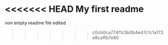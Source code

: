 <<<<<<< HEAD
My first readme
=======
non empty readme file
edited
>>>>>>> c0cb0ca774f1c5b0b4e47c1c1a173e8caffb7e80
